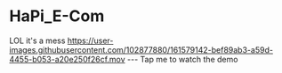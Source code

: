 # HaPi_E-Com

LOL it's a mess
https://user-images.githubusercontent.com/102877880/161579142-bef89ab3-a59d-4455-b053-a20e250f26cf.mov   --- Tap me to watch the demo

